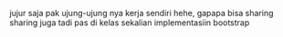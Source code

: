 jujur saja  pak ujung-ujung nya kerja sendiri hehe, gapapa bisa sharing sharing juga tadi pas di kelas sekalian implementasiin bootstrap
